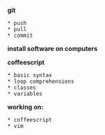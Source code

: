 **git**

	* push
	* pull
	* commit
**install software on computers**

**coffeescript**

	* basic syntax
	* loop comprehensions
	* classes
	* variables
**working on:**

	* coffeescript
	* vim

